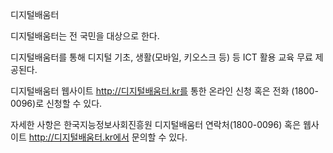 디지털배움터


디지털배움터는 전 국민을 대상으로 한다.


디지털배움터를 통해 디지털 기초, 생활(모바일, 키오스크 등) 등 ICT 활용 교육 무료 제공된다.


디지털배움터 웹사이트 http://디지털배움터.kr를 통한 온라인 신청 혹은 전화 (1800-0096)로 신청할 수 있다.


자세한 사항은 한국지능정보사회진흥원 디지털배움터 연락처(1800-0096) 혹은 웹사이트 http://디지털배움터.kr에서 문의할 수 있다.